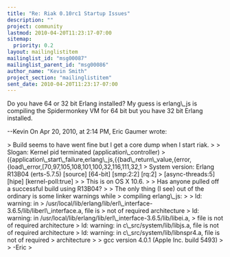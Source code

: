 ```yaml
---
title: "Re: Riak 0.10rc1 Startup Issues"
description: ""
project: community
lastmod: 2010-04-20T11:23:17-07:00
sitemap:
  priority: 0.2
layout: mailinglistitem
mailinglist_id: "msg00087"
mailinglist_parent_id: "msg00086"
author_name: "Kevin Smith"
project_section: "mailinglistitem"
sent_date: 2010-04-20T11:23:17-07:00
---
```



Do you have 64 or 32 bit Erlang installed? My guess is erlang\\_js is compiling 
the Spidermonkey VM for 64 bit but you have 32 bit Erlang installed.

--Kevin
On Apr 20, 2010, at 2:14 PM, Eric Gaumer wrote:

&gt; Build seems to have went fine but I get a core dump when I start riak.
&gt; 
&gt; Slogan: Kernel pid terminated (application\\_controller) 
&gt; ({application\\_start\\_failure,erlang\\_js,{{bad\\_return\\_value,{error,{load\\_error,[70,97,105,108,101,100,32,116,111,32,1
&gt; System version: Erlang R13B04 (erts-5.7.5) [source] [64-bit] [smp:2:2] [rq:2] 
&gt; [async-threads:5] [hipe] [kernel-poll:true]
&gt; 
&gt; This is on OS X 10.6.
&gt; 
&gt; Has anyone pulled off a successful build using R13B04?
&gt; 
&gt; The only thing (I see) out of the ordinary is some linker warnings while 
&gt; compiling erlang\\_js:
&gt; 
&gt; ld: warning: in 
&gt; /usr/local/lib/erlang/lib/erl\\_interface-3.6.5/lib/liberl\\_interface.a, file is 
&gt; not of required architecture
&gt; ld: warning: in /usr/local/lib/erlang/lib/erl\\_interface-3.6.5/lib/libei.a, 
&gt; file is not of required architecture
&gt; ld: warning: in c\\_src/system/lib/libjs.a, file is not of required architecture
&gt; ld: warning: in c\\_src/system/lib/libnspr4.a, file is not of required 
&gt; architecture
&gt; 
&gt; gcc version 4.0.1 (Apple Inc. build 5493)
&gt; 
&gt; -Eric
&gt; 
